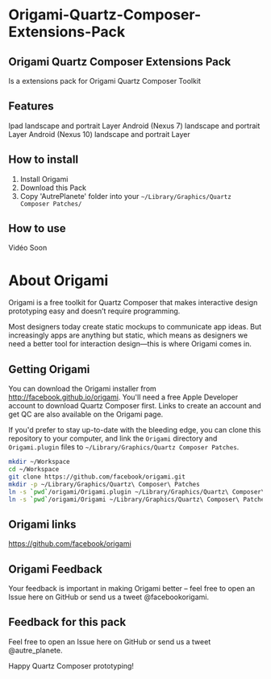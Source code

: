 Origami-Quartz-Composer-Extensions-Pack
=======================================

Origami Quartz Composer Extensions Pack
---------------------------------------

Is a extensions pack for Origami Quartz Composer Toolkit

Features
--------

Ipad landscape and portrait Layer
Android (Nexus 7) landscape and portrait Layer
Android (Nexus 10) landscape and portrait Layer

How to install
--------------

1. Install Origami 
2. Download this Pack
3. Copy 'AutrePlanete' folder into your `~/Library/Graphics/Quartz Composer Patches/`

How to use
----------

Vidéo Soon

About Origami
=============

Origami is a free toolkit for Quartz Composer that makes interactive design prototyping easy and doesn’t require programming.

Most designers today create static mockups to communicate app ideas. But increasingly apps are anything but static, which means as designers we need a better tool for interaction design—this is where Origami comes in.

Getting Origami
---------------

You can download the Origami installer from http://facebook.github.io/origami. You'll need a free Apple Developer account to download Quartz Composer first. Links to create an account and get QC are also available on the Origami page.

If you'd prefer to stay up-to-date with the bleeding edge, you can clone this repository to your computer, and link the `Origami` directory and `Origami.plugin` files to `~/Library/Graphics/Quartz Composer Patches`.

```sh
mkdir ~/Workspace
cd ~/Workspace
git clone https://github.com/facebook/origami.git
mkdir -p ~/Library/Graphics/Quartz\ Composer\ Patches
ln -s `pwd`/origami/Origami.plugin ~/Library/Graphics/Quartz\ Composer\ Patches
ln -s `pwd`/origami/Origami ~/Library/Graphics/Quartz\ Composer\ Patches
```

Origami links
-------------

https://github.com/facebook/origami

Origami Feedback
----------------
Your feedback is important in making Origami better – feel free to open an Issue here on GitHub or send us a tweet @facebookorigami.


Feedback for this pack
----------------------
Feel free to open an Issue here on GitHub or send us a tweet @autre_planete.


Happy Quartz Composer prototyping!

